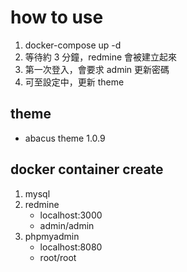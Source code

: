 # how to use

1. docker-compose up -d
2. 等待約 3 分鐘，redmine 會被建立起來
3. 第一次登入，會要求 admin 更新密碼
4. 可至設定中，更新 theme

## theme

- abacus theme 1.0.9

## docker container create

1. mysql
2. redmine
    - localhost:3000
    - admin/admin
3. phpmyadmin
    - localhost:8080
    - root/root
    
